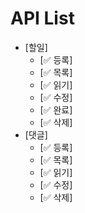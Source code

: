 # API List

- [할일]
  - [✅ 등록]
  - [✅ 목록]
  - [✅ 읽기]
  - [✅ 수정]
  - [✅ 완료]
  - [✅ 삭제]
- [댓글]
  - [✅ 등록]
  - [✅ 목록]
  - [✅ 읽기]
  - [✅ 수정]
  - [✅ 삭제]
